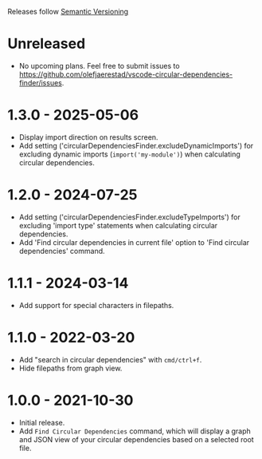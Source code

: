 Releases follow [Semantic Versioning](https://semver.org/)

# Unreleased

- No upcoming plans. Feel free to submit issues to 
  https://github.com/olefjaerestad/vscode-circular-dependencies-finder/issues.

# 1.3.0 - 2025-05-06

- Display import direction on results screen.
- Add setting ('circularDependenciesFinder.excludeDynamicImports') for excluding 
  dynamic imports (`import('my-module')`) when calculating circular dependencies.

# 1.2.0 - 2024-07-25

- Add setting ('circularDependenciesFinder.excludeTypeImports') for excluding 
  'import type' statements when calculating circular dependencies.
- Add 'Find circular dependencies in current file' option to 'Find circular 
  dependencies' command.

# 1.1.1 - 2024-03-14

- Add support for special characters in filepaths.

# 1.1.0 - 2022-03-20

- Add "search in circular dependencies" with `cmd/ctrl+f`.
- Hide filepaths from graph view.

# 1.0.0 - 2021-10-30

- Initial release.
- Add `Find Circular Dependencies` command, which will display a graph and JSON 
  view of your circular dependencies based on a selected root file.
